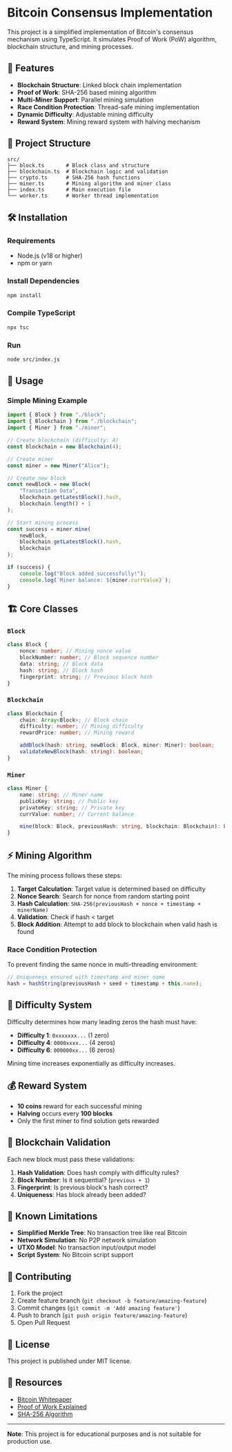 # Bitcoin Consensus Implementation

This project is a simplified implementation of Bitcoin's consensus mechanism using TypeScript. It simulates Proof of Work (PoW) algorithm, blockchain structure, and mining processes.

## 🚀 Features

-   **Blockchain Structure**: Linked block chain implementation
-   **Proof of Work**: SHA-256 based mining algorithm
-   **Multi-Miner Support**: Parallel mining simulation
-   **Race Condition Protection**: Thread-safe mining implementation
-   **Dynamic Difficulty**: Adjustable mining difficulty
-   **Reward System**: Mining reward system with halving mechanism

## 📁 Project Structure

```
src/
├── block.ts       # Block class and structure
├── blockchain.ts  # Blockchain logic and validation
├── crypto.ts      # SHA-256 hash functions
├── miner.ts       # Mining algorithm and miner class
├── index.ts       # Main execution file
└── worker.ts      # Worker thread implementation
```

## 🛠️ Installation

### Requirements

-   Node.js (v18 or higher)
-   npm or yarn

### Install Dependencies

```bash
npm install
```

### Compile TypeScript

```bash
npx tsc
```

### Run

```bash
node src/index.js
```

## 🔧 Usage

### Simple Mining Example

```typescript
import { Block } from "./block";
import { Blockchain } from "./blockchain";
import { Miner } from "./miner";

// Create blockchain (difficulty: 4)
const blockchain = new Blockchain(4);

// Create miner
const miner = new Miner("Alice");

// Create new block
const newBlock = new Block(
    "Transaction Data",
    blockchain.getLatestBlock().hash,
    blockchain.length() + 1
);

// Start mining process
const success = miner.mine(
    newBlock,
    blockchain.getLatestBlock().hash,
    blockchain
);

if (success) {
    console.log("Block added successfully!");
    console.log(`Miner balance: ${miner.currValue}`);
}
```

## 🏗️ Core Classes

### `Block`

```typescript
class Block {
    nonce: number; // Mining nonce value
    blockNumber: number; // Block sequence number
    data: string; // Block data
    hash: string; // Block hash
    fingerprint: string; // Previous block hash
}
```

### `Blockchain`

```typescript
class Blockchain {
    chain: Array<Block>; // Block chain
    difficulty: number; // Mining difficulty
    rewardPrice: number; // Mining reward

    addBlock(hash: string, newBlock: Block, miner: Miner): boolean;
    validateNewBlock(hash: string): boolean;
}
```

### `Miner`

```typescript
class Miner {
    name: string; // Miner name
    publicKey: string; // Public key
    privateKey: string; // Private key
    currValue: number; // Current balance

    mine(block: Block, previousHash: string, blockchain: Blockchain): boolean;
}
```

## ⚡ Mining Algorithm

The mining process follows these steps:

1. **Target Calculation**: Target value is determined based on difficulty
2. **Nonce Search**: Search for nonce from random starting point
3. **Hash Calculation**: `SHA-256(previousHash + nonce + timestamp + minerName)`
4. **Validation**: Check if hash < target
5. **Block Addition**: Attempt to add block to blockchain when valid hash is found

### Race Condition Protection

To prevent finding the same nonce in multi-threading environment:

```typescript
// Uniqueness ensured with timestamp and miner name
hash = hashString(previousHash + seed + timestamp + this.name);
```

## 🎯 Difficulty System

Difficulty determines how many leading zeros the hash must have:

-   **Difficulty 1**: `0xxxxxxx...` (1 zero)
-   **Difficulty 4**: `0000xxxx...` (4 zeros)
-   **Difficulty 6**: `000000xx...` (6 zeros)

Mining time increases exponentially as difficulty increases.

## 💰 Reward System

-   **10 coins** reward for each successful mining
-   **Halving** occurs every **100 blocks**
-   Only the first miner to find solution gets rewarded

## 🔄 Blockchain Validation

Each new block must pass these validations:

1. **Hash Validation**: Does hash comply with difficulty rules?
2. **Block Number**: Is it sequential? (`previous + 1`)
3. **Fingerprint**: Is previous block's hash correct?
4. **Uniqueness**: Has block already been added?

## 🐛 Known Limitations

-   **Simplified Merkle Tree**: No transaction tree like real Bitcoin
-   **Network Simulation**: No P2P network simulation
-   **UTXO Model**: No transaction input/output model
-   **Script System**: No Bitcoin script support

## 🤝 Contributing

1. Fork the project
2. Create feature branch (`git checkout -b feature/amazing-feature`)
3. Commit changes (`git commit -m 'Add amazing feature'`)
4. Push to branch (`git push origin feature/amazing-feature`)
5. Open Pull Request

## 📄 License

This project is published under MIT license.

## 🔗 Resources

-   [Bitcoin Whitepaper](https://bitcoin.org/bitcoin.pdf)
-   [Proof of Work Explained](https://en.bitcoin.it/wiki/Proof_of_work)
-   [SHA-256 Algorithm](https://en.wikipedia.org/wiki/SHA-2)

---

**Note**: This project is for educational purposes and is not suitable for production use.
